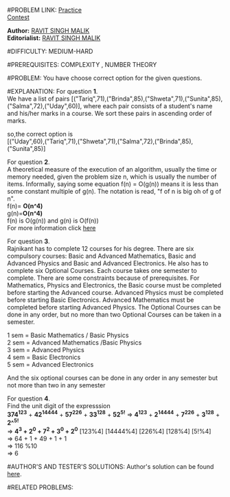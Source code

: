 #PROBLEM LINK:
[Practice][111]  
[Contest][222]

**Author:** [RAVIT SINGH MALIK][4444]  
**Editorialist:** [RAVIT SINGH MALIK][6666]

#DIFFICULTY:
MEDIUM-HARD

#PREREQUISITES:
COMPLEXITY , NUMBER THEORY
 
#PROBLEM:
You have choose correct option for the given questions.


#EXPLANATION:
For question <b>1</b>.  
    We have a list of pairs [("Tariq",71),("Brinda",85),("Shweta",71),("Sunita",85),("Salma",72),("Uday",60)], where each pair consists of a student's name and his/her marks in a course. We sort these pairs in ascending order of marks.
    
   so,the correct option is  
 [("Uday",60),("Tariq",71),("Shweta",71),("Salma",72),("Brinda",85),("Sunita",85)]
	  
For question <b>2</b>.  
    A theoretical measure of the execution of an algorithm, usually the time or memory needed, given the problem size n, which is usually the number of items. Informally, saying some equation f(n) = O(g(n)) means it is less than some constant multiple of g(n). The notation is read, "f of n is big oh of g of n".  
f(n)= <b>O(n^4)</b>  
g(n)=<b>O(n^4)</b>  
f(n) is O(g(n)) and g(n) is O(f(n))  
    For more information click [here][444]
	
For question <b>3</b>.  
  Rajnikant has to complete 12 courses for his degree. There are six compulsory courses: Basic and Advanced Mathematics, Basic and Advanced Physics and Basic and Advanced Electronics. He also has to complete six Optional Courses. Each course takes one semester to complete. There are some constraints because of prerequisites.
For Mathematics, Physics and Electronics, the Basic course must be completed before starting the Advanced course.
Advanced Physics must be completed before starting Basic Electronics. 
Advanced Mathematics must be completed before starting Advanced Physics.
The Optional Courses can be done in any order, but no more than two Optional Courses can be taken in a semester.  
  
  1 sem = Basic Mathematics / Basic Physics  
  2 sem = Advanced Mathematics /Basic Physics  
  3 sem = Advanced Physics  
  4 sem = Basic Electronics  
  5 sem = Advanced Electronics
  
 And the six optional courses can be done in any order in any semester but not more than two in any semester 
  
For question <b>4</b>.  
    Find the unit digit of the expresssion  
    <b>374<sup>123</sup></b> + <b>42<sup>14444</sup></b> + <b>57<sup>226</sup></b> + <b>33<sup>128</sup></b> + <b>52<sup>5!</sup></b> 
	=> <b>4<sup>123</sup></b> + <b>2<sup>14444</sup></b> + <b>7<sup>226</sup></b> + <b>3<sup>128</sup></b> + <b>2^<sup>5!</sup></b>    
	=> <b>4<sup>3</sup> + 2<sup>0</sup> + 7<sup>2</sup> + 3<sup>0</sup> + 2<sup>0</sup></b>   [123%4] [14444%4] [226%4] [128%4] [5!%4]  
	=> 64 + 1 + 49 + 1 + 1  
	=> 116 %10  
	=> 6
	

#AUTHOR'S AND TESTER'S SOLUTIONS:
Author's solution can be found [here][333]. 


#RELATED PROBLEMS:

[111]: https://www.codechef.com/problems/INLO24
[222]: https://www.codechef.com/INLO2016/problems/INLO24
[333]: https://www.codechef.com/viewsolution/11772839
[444]: http://quiz.geeksforgeeks.org/algorithms/analysis-of-algorithms-recurrences/ 
[4444]: http://www.codechef.com/users/ravit0001
[6666]: http://www.codechef.com/users/ravit0001
